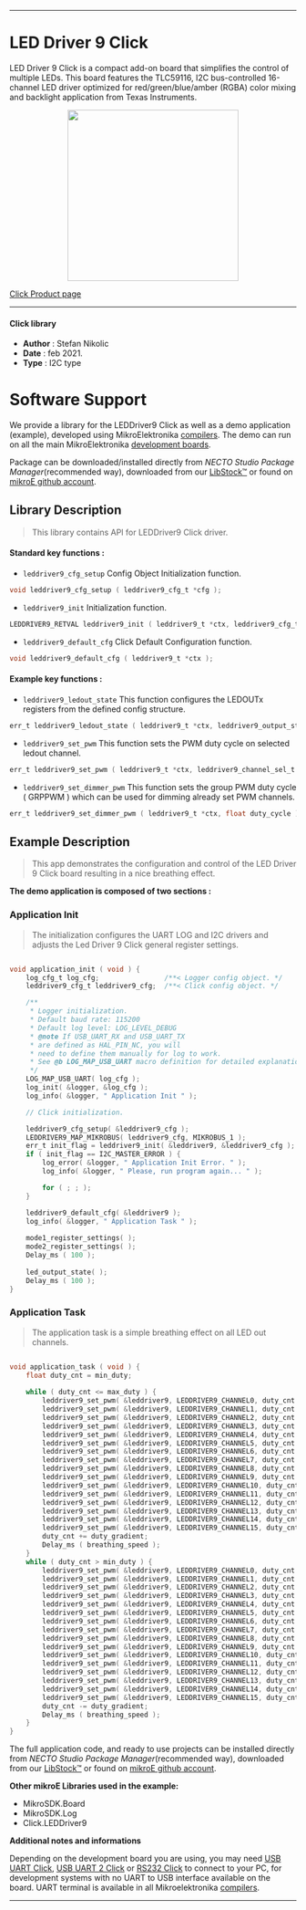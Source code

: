 
---
# LED Driver 9 Click

LED Driver 9 Click is a compact add-on board that simplifies the control of multiple LEDs. This board features the TLC59116, I2C bus-controlled 16-channel LED driver optimized for red/green/blue/amber (RGBA) color mixing and backlight application from Texas Instruments.

<p align="center">
  <img src="https://download.mikroe.com/images/click_for_ide/led_driver_9_click.png" height=300px>
</p>

[Click Product page](https://www.mikroe.com/led-driver-9-click)

---


#### Click library

- **Author**        : Stefan Nikolic
- **Date**          : feb 2021.
- **Type**          : I2C type


# Software Support

We provide a library for the LEDDriver9 Click
as well as a demo application (example), developed using MikroElektronika
[compilers](https://www.mikroe.com/necto-studio).
The demo can run on all the main MikroElektronika [development boards](https://www.mikroe.com/development-boards).

Package can be downloaded/installed directly from *NECTO Studio Package Manager*(recommended way), downloaded from our [LibStock&trade;](https://libstock.mikroe.com) or found on [mikroE github account](https://github.com/MikroElektronika/mikrosdk_click_v2/tree/master/clicks).

## Library Description

> This library contains API for LEDDriver9 Click driver.

#### Standard key functions :

- `leddriver9_cfg_setup` Config Object Initialization function.
```c
void leddriver9_cfg_setup ( leddriver9_cfg_t *cfg );
```

- `leddriver9_init` Initialization function.
```c
LEDDRIVER9_RETVAL leddriver9_init ( leddriver9_t *ctx, leddriver9_cfg_t *cfg );
```

- `leddriver9_default_cfg` Click Default Configuration function.
```c
void leddriver9_default_cfg ( leddriver9_t *ctx );
```

#### Example key functions :

- `leddriver9_ledout_state` This function configures the LEDOUTx registers from the defined config structure.
```c
err_t leddriver9_ledout_state ( leddriver9_t *ctx, leddriver9_output_state_t *output_state );
```

- `leddriver9_set_pwm` This function sets the PWM duty cycle on selected ledout channel.
```c
err_t leddriver9_set_pwm ( leddriver9_t *ctx, leddriver9_channel_sel_t ch_out, float duty_cycle );
```

- `leddriver9_set_dimmer_pwm` This function sets the group PWM duty cycle ( GRPPWM ) which can be used for dimming already set PWM channels.
```c
err_t leddriver9_set_dimmer_pwm ( leddriver9_t *ctx, float duty_cycle );
```

## Example Description

> This app demonstrates the configuration and control of the LED Driver 9 Click board resulting in a nice breathing effect.

**The demo application is composed of two sections :**

### Application Init

> The initialization configures the UART LOG and I2C drivers and adjusts the Led Driver 9 Click general register settings.

```c

void application_init ( void ) {
    log_cfg_t log_cfg;                /**< Logger config object. */
    leddriver9_cfg_t leddriver9_cfg;  /**< Click config object. */

    /** 
     * Logger initialization.
     * Default baud rate: 115200
     * Default log level: LOG_LEVEL_DEBUG
     * @note If USB_UART_RX and USB_UART_TX 
     * are defined as HAL_PIN_NC, you will 
     * need to define them manually for log to work. 
     * See @b LOG_MAP_USB_UART macro definition for detailed explanation.
     */
    LOG_MAP_USB_UART( log_cfg );
    log_init( &logger, &log_cfg );
    log_info( &logger, " Application Init " );

    // Click initialization.

    leddriver9_cfg_setup( &leddriver9_cfg );
    LEDDRIVER9_MAP_MIKROBUS( leddriver9_cfg, MIKROBUS_1 );
    err_t init_flag = leddriver9_init( &leddriver9, &leddriver9_cfg );
    if ( init_flag == I2C_MASTER_ERROR ) {
        log_error( &logger, " Application Init Error. " );
        log_info( &logger, " Please, run program again... " );

        for ( ; ; );
    }

    leddriver9_default_cfg( &leddriver9 );
    log_info( &logger, " Application Task " );
    
    mode1_register_settings( );
    mode2_register_settings( );
    Delay_ms ( 100 );
    
    led_output_state( );
    Delay_ms ( 100 );
}

```

### Application Task

> The application task is a simple breathing effect on all LED out channels.

```c

void application_task ( void ) {
    float duty_cnt = min_duty;
    
    while ( duty_cnt <= max_duty ) {
        leddriver9_set_pwm( &leddriver9, LEDDRIVER9_CHANNEL0, duty_cnt );
        leddriver9_set_pwm( &leddriver9, LEDDRIVER9_CHANNEL1, duty_cnt );
        leddriver9_set_pwm( &leddriver9, LEDDRIVER9_CHANNEL2, duty_cnt );
        leddriver9_set_pwm( &leddriver9, LEDDRIVER9_CHANNEL3, duty_cnt );
        leddriver9_set_pwm( &leddriver9, LEDDRIVER9_CHANNEL4, duty_cnt );
        leddriver9_set_pwm( &leddriver9, LEDDRIVER9_CHANNEL5, duty_cnt );
        leddriver9_set_pwm( &leddriver9, LEDDRIVER9_CHANNEL6, duty_cnt );
        leddriver9_set_pwm( &leddriver9, LEDDRIVER9_CHANNEL7, duty_cnt );
        leddriver9_set_pwm( &leddriver9, LEDDRIVER9_CHANNEL8, duty_cnt );
        leddriver9_set_pwm( &leddriver9, LEDDRIVER9_CHANNEL9, duty_cnt );
        leddriver9_set_pwm( &leddriver9, LEDDRIVER9_CHANNEL10, duty_cnt );
        leddriver9_set_pwm( &leddriver9, LEDDRIVER9_CHANNEL11, duty_cnt );
        leddriver9_set_pwm( &leddriver9, LEDDRIVER9_CHANNEL12, duty_cnt );
        leddriver9_set_pwm( &leddriver9, LEDDRIVER9_CHANNEL13, duty_cnt );
        leddriver9_set_pwm( &leddriver9, LEDDRIVER9_CHANNEL14, duty_cnt );
        leddriver9_set_pwm( &leddriver9, LEDDRIVER9_CHANNEL15, duty_cnt );
        duty_cnt += duty_gradient;
        Delay_ms ( breathing_speed );
    }
    while ( duty_cnt > min_duty ) {
        leddriver9_set_pwm( &leddriver9, LEDDRIVER9_CHANNEL0, duty_cnt );
        leddriver9_set_pwm( &leddriver9, LEDDRIVER9_CHANNEL1, duty_cnt );
        leddriver9_set_pwm( &leddriver9, LEDDRIVER9_CHANNEL2, duty_cnt );
        leddriver9_set_pwm( &leddriver9, LEDDRIVER9_CHANNEL3, duty_cnt );
        leddriver9_set_pwm( &leddriver9, LEDDRIVER9_CHANNEL4, duty_cnt );
        leddriver9_set_pwm( &leddriver9, LEDDRIVER9_CHANNEL5, duty_cnt );
        leddriver9_set_pwm( &leddriver9, LEDDRIVER9_CHANNEL6, duty_cnt );
        leddriver9_set_pwm( &leddriver9, LEDDRIVER9_CHANNEL7, duty_cnt );
        leddriver9_set_pwm( &leddriver9, LEDDRIVER9_CHANNEL8, duty_cnt );
        leddriver9_set_pwm( &leddriver9, LEDDRIVER9_CHANNEL9, duty_cnt );
        leddriver9_set_pwm( &leddriver9, LEDDRIVER9_CHANNEL10, duty_cnt );
        leddriver9_set_pwm( &leddriver9, LEDDRIVER9_CHANNEL11, duty_cnt );
        leddriver9_set_pwm( &leddriver9, LEDDRIVER9_CHANNEL12, duty_cnt );
        leddriver9_set_pwm( &leddriver9, LEDDRIVER9_CHANNEL13, duty_cnt );
        leddriver9_set_pwm( &leddriver9, LEDDRIVER9_CHANNEL14, duty_cnt );
        leddriver9_set_pwm( &leddriver9, LEDDRIVER9_CHANNEL15, duty_cnt );
        duty_cnt -= duty_gradient;
        Delay_ms ( breathing_speed );
    }
}

```

The full application code, and ready to use projects can be installed directly from *NECTO Studio Package Manager*(recommended way), downloaded from our [LibStock&trade;](https://libstock.mikroe.com) or found on [mikroE github account](https://github.com/MikroElektronika/mikrosdk_click_v2/tree/master/clicks).

**Other mikroE Libraries used in the example:**

- MikroSDK.Board
- MikroSDK.Log
- Click.LEDDriver9

**Additional notes and informations**

Depending on the development board you are using, you may need
[USB UART Click](https://www.mikroe.com/usb-uart-click),
[USB UART 2 Click](https://www.mikroe.com/usb-uart-2-click) or
[RS232 Click](https://www.mikroe.com/rs232-click) to connect to your PC, for
development systems with no UART to USB interface available on the board. UART
terminal is available in all Mikroelektronika
[compilers](https://shop.mikroe.com/compilers).

---
